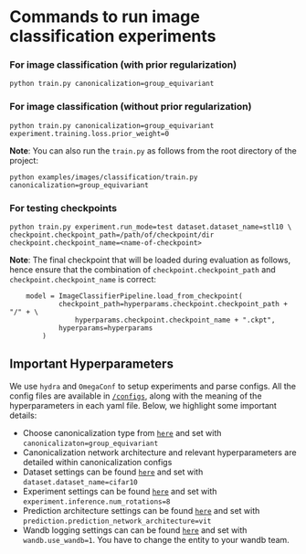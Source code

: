# Commands to run image classification experiments

### For image classification (with prior regularization)
```
python train.py canonicalization=group_equivariant
```
### For image classification (without prior regularization)
```
python train.py canonicalization=group_equivariant experiment.training.loss.prior_weight=0
```

**Note**: You can also run the `train.py` as follows from the root directory of the project:
```
python examples/images/classification/train.py canonicalization=group_equivariant
```

### For testing checkpoints
```
python train.py experiment.run_mode=test dataset.dataset_name=stl10 \
checkpoint.checkpoint_path=/path/of/checkpoint/dir checkpoint.checkpoint_name=<name-of-checkpoint>

```

**Note**:
The final checkpoint that will be loaded during evaluation as follows, hence ensure that the combination of `checkpoint.checkpoint_path` and `checkpoint.checkpoint_name` is correct:
```
    model = ImageClassifierPipeline.load_from_checkpoint(
            checkpoint_path=hyperparams.checkpoint.checkpoint_path + "/" + \
                hyperparams.checkpoint.checkpoint_name + ".ckpt",
            hyperparams=hyperparams
        )

```

## Important Hyperparameters
We use `hydra` and `OmegaConf` to setup experiments and parse configs. All the config files are available in [`/configs`](configs), along with the meaning of the hyperparameters in each yaml file. Below, we highlight some important details:
- Choose canonicalization type from [`here`](configs/canonicalization) and set with `canonicalizaton=group_equivariant`
- Canonicalization network architecture and relevant hyperparameters are detailed within canonicalization configs
- Dataset settings can be found [`here`](configs/dataset) and set with `dataset.dataset_name=cifar10`
- Experiment settings can be found [`here`](configs/experiment) and set with `experiment.inference.num_rotations=8`
- Prediction architecture settings can be found [`here`](configs/prediction) and set with `prediction.prediction_network_architecture=vit`
- Wandb logging settings can can be found [`here`](configs/wandb) and set with `wandb.use_wandb=1`. You have to change the entity to your wandb team.
